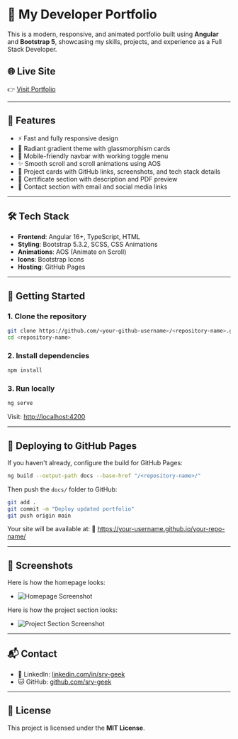 # 💼 My Developer Portfolio

This is a modern, responsive, and animated portfolio built using **Angular** and **Bootstrap 5**, showcasing my skills, projects, and experience as a Full Stack Developer.

## 🌐 Live Site

👉 [Visit Portfolio](https://srv-geek.github.io/my-portfolio/)

---

## 📌 Features

- ⚡ Fast and fully responsive design
- 🎨 Radiant gradient theme with glassmorphism cards
- 📱 Mobile-friendly navbar with working toggle menu
- ✨ Smooth scroll and scroll animations using AOS
- 📂 Project cards with GitHub links, screenshots, and tech stack details
- 📜 Certificate section with description and PDF preview
- 📨 Contact section with email and social media links

---

## 🛠 Tech Stack

- **Frontend**: Angular 16+, TypeScript, HTML
- **Styling**: Bootstrap 5.3.2, SCSS, CSS Animations
- **Animations**: AOS (Animate on Scroll)
- **Icons**: Bootstrap Icons
- **Hosting**: GitHub Pages

---

## 🚀 Getting Started

### 1. Clone the repository

```bash
git clone https://github.com/<your-github-username>/<repository-name>.git
cd <repository-name>
```

### 2. Install dependencies

```bash
npm install
```

### 3. Run locally

```bash
ng serve
```

Visit: [http://localhost:4200](http://localhost:4200)

---

## 🔧 Deploying to GitHub Pages

If you haven't already, configure the build for GitHub Pages:

```bash
ng build --output-path docs --base-href "/<repository-name>/"
```

Then push the `docs/` folder to GitHub:

```bash
git add .
git commit -m "Deploy updated portfolio"
git push origin main
```

Your site will be available at: 
📍 https://your-username.github.io/your-repo-name/

---

## 📸 Screenshots

Here is how the homepage looks:
- ![Homepage Screenshot]([assets/homepage.png](https://i.postimg.cc/TYdny613/Screenshot-322.png))

Here is how the project section looks:
- ![Project Section Screenshot]([assets/homepage.png](https://i.postimg.cc/3Jf0d0zt/Screenshot-323.png))


---

## 📬 Contact

- 💼 LinkedIn: [linkedin.com/in/srv-geek](http://linkedin.com/in/shubham-verma-177a50192)  
- 🐱 GitHub: [github.com/srv-geek](https://github.com/srv-geek)

---

## 📄 License

This project is licensed under the **MIT License**.



